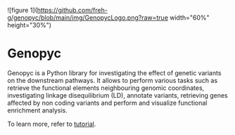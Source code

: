 ![figure 1](https://github.com/freh-g/genopyc/blob/main/img/GenopycLogo.png?raw=true width="60%" height="30%")

# Genopyc

Genopyc is a Python  library for investigating the effect of genetic variants on the downstream pathways. It allows to perform various tasks such as retrieve the functional elements neighbouring genomic coordinates, investigating linkage disequilibrium (LD), annotate variants, retrieving genes affected by non coding variants and perform and visualize functional enrichment analysis.  


To learn more, refer to [tutorial](https://github.com/freh-g/genopyc/blob/main/tutorials/Genopyc-tutorial-notebook.ipynb).
